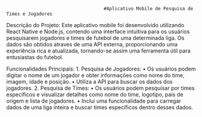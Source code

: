                                         #Aplicativo Mobile de Pesquisa de Times e Jogadores
Descrição do Projeto:
Este aplicativo mobile foi desenvolvido utilizando React Native e Node.js, contendo uma interface intuitiva para os usuários pesquisarem jogadores e times de futebol de uma determinada liga. Os dados são obtidos atraves de uma API externa, proporcionando uma experiência rica e atualizada, tornando-se assim uma ferramenta útil para entusiastas do futebol.

Funcionalidades Principais:
    1.	Pesquisa de Jogadores:
        •	Os usuários podem digitar o nome de um jogador e obter informações como nome do time, imagem, idade e posição.
        •	Utiliza a API para buscar os dados dos jogadores.
    2.	Pesquisa de Times:
        •	Os usuários podem pesquisar por times específicos e visualizar detalhes como nome do time, logotipo, país de origem e lista de jogadores.
        •	Inclui uma funcionalidade para carregar dados de uma liga inteira e buscar times específicos dentro desses dados.
